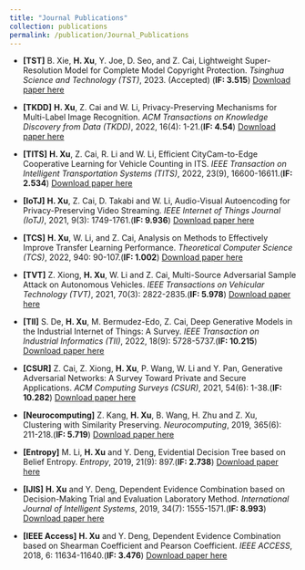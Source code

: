 ```yaml
---
title: "Journal Publications"
collection: publications
permalink: /publication/Journal_Publications
---
```


- **[TST]** B. Xie, **H. Xu**, Y. Joe, D. Seo, and Z. Cai, Lightweight Super-Resolution Model for Complete Model Copyright Protection. _Tsinghua Science and Technology (TST)_, 2023. (Accepted) (**IF: 3.515**) [Download paper here](http://honghuixuhenry.github.io/files/TST.pdf)

- **[TKDD]** **H. Xu**, Z. Cai and W. Li, Privacy-Preserving Mechanisms for Multi-Label Image Recognition. _ACM Transactions on Knowledge Discovery from Data (TKDD)_, 2022, 16(4): 1-21.(**IF: 4.54**) [Download paper here](http://honghuixuhenry.github.io/files/TKDD.pdf)

- **[TITS]** **H. Xu**, Z. Cai, R. Li and W. Li, Efficient CityCam-to-Edge Cooperative Learning for Vehicle Counting in ITS. _IEEE Transaction on Intelligent Transportation Systems (TITS)_, 2022, 23(9), 16600-16611.(**IF: 2.534**) [Download paper here](http://honghuixuhenry.github.io/files/TITS.pdf)

- **[IoTJ]** **H. Xu**, Z. Cai, D. Takabi and W. Li, Audio-Visual Autoencoding for Privacy-Preserving Video Streaming. _IEEE Internet of Things Journal (IoTJ)_, 2021, 9(3): 1749-1761.(**IF: 9.936**) [Download paper here](http://honghuixuhenry.github.io/files/IoTJ.pdf)

- **[TCS]** **H. Xu**, W. Li, and Z. Cai, Analysis on Methods to Effectively Improve Transfer Learning Performance. _Theoretical Computer Science (TCS)_, 2022, 940: 90-107.(**IF: 1.002**) [Download paper here](http://honghuixuhenry.github.io/files/TCS.pdf)

- **[TVT]** Z. Xiong, **H. Xu**, W. Li and Z. Cai, Multi-Source Adversarial Sample Attack on Autonomous Vehicles. _IEEE Transactions on Vehicular Technology (TVT)_, 2021, 70(3): 2822-2835.(**IF: 5.978**) [Download paper here](http://honghuixuhenry.github.io/files/TVT.pdf)

- **[TII]** S. De, **H. Xu**, M. Bermudez-Edo, Z. Cai, Deep Generative Models in the Industrial Internet of Things: A Survey. _IEEE Transaction on Industrial Informatics (TII)_, 2022, 18(9): 5728-5737.(**IF: 10.215**) [Download paper here](http://honghuixuhenry.github.io/files/TII.pdf)

- **[CSUR]** Z. Cai, Z. Xiong, **H. Xu**, P. Wang, W. Li and Y. Pan, Generative Adversarial Networks: A Survey Toward Private and Secure Applications. _ACM Computing Surveys (CSUR)_, 2021, 54(6): 1-38.(**IF: 10.282**) [Download paper here](http://honghuixuhenry.github.io/files/CSUR.pdf)

- **[Neurocomputing]** Z. Kang, **H. Xu**, B. Wang, H. Zhu and Z. Xu, Clustering with Similarity Preserving. _Neurocomputing_, 2019, 365(6): 211-218.(**IF: 5.719**) [Download paper here](http://honghuixuhenry.github.io/files/Neuro.pdf)

- **[Entropy]** M. Li, **H. Xu** and Y. Deng, Evidential Decision Tree based on Belief Entropy. _Entropy_, 2019, 21(9): 897.(**IF: 2.738**) [Download paper here](http://honghuixuhenry.github.io/files/Entropy.pdf)

- **[IJIS]** **H. Xu** and Y. Deng, Dependent Evidence Combination based on Decision-Making Trial and Evaluation Laboratory Method. _International Journal of Intelligent Systems_, 2019, 34(7): 1555-1571.(**IF: 8.993**) [Download paper here](http://honghuixuhenry.github.io/files/IJIS.pdf)

- **[IEEE Access]** **H. Xu** and Y. Deng, Dependent Evidence Combination based on Shearman Coefficient and Pearson Coefficient. _IEEE ACCESS_, 2018, 6: 11634-11640.(**IF: 3.476**) [Download paper here](http://honghuixuhenry.github.io/files/Access.pdf)

